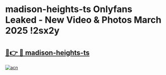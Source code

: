 # madison-heights-ts Onlyfans Leaked - New Video & Photos March 2025 !2sx2y

# <h2><a href="https://oiz4bk.iuczelnia.edu.pl?title=madison-heights-ts&ref=2sx2y">🔗👉 🔴 madison-heights-ts</a></h2>

[![acn](https://github.com/user-attachments/assets/0f9c940e-d8b0-45ae-aac7-cd30a18b3e1c)](https://oiz4bk.iuczelnia.edu.pl?title=madison-heights-ts&ref=2sx2y)


